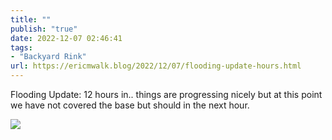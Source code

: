 ```yaml
---
title: ""
publish: "true"
date: 2022-12-07 02:46:41
tags:
- "Backyard Rink"
url: https://ericmwalk.blog/2022/12/07/flooding-update-hours.html
---
```

Flooding Update: 12 hours in.. things are progressing nicely but at this point we have not covered the base but should in the next hour.


![](https://ericmwalk.blog/uploads/2022/97bcaa8e97.jpg)